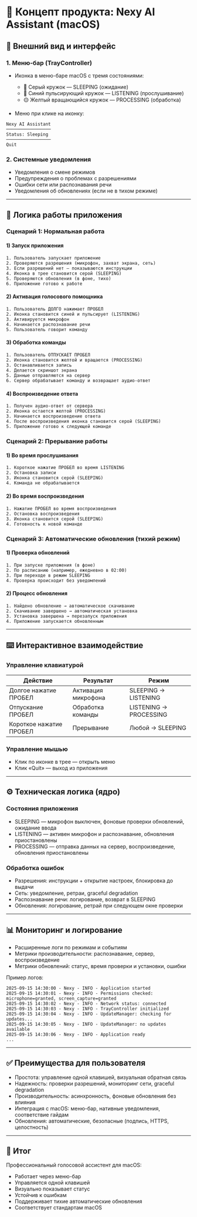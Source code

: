 # 🚀 Концепт продукта: Nexy AI Assistant (macOS)

## 📱 Внешний вид и интерфейс

### 1. Меню-бар (TrayController)
- Иконка в меню-баре macOS с тремя состояниями:
  - 🔘 Серый кружок — SLEEPING (ожидание)
  - 🔵 Синий пульсирующий кружок — LISTENING (прослушивание)
  - 🟡 Желтый вращающийся кружок — PROCESSING (обработка)

- Меню при клике на иконку:
```
Nexy AI Assistant
─────────────────
Status: Sleeping
─────────────────
Quit
```

### 2. Системные уведомления
- Уведомления о смене режимов
- Предупреждения о проблемах с разрешениями
- Ошибки сети или распознавания речи
- Уведомления об обновлениях (если не в тихом режиме)

---

## 🔄 Логика работы приложения

### Сценарий 1: Нормальная работа

#### 1) Запуск приложения
```
1. Пользователь запускает приложение
2. Проверяются разрешения (микрофон, захват экрана, сеть)
3. Если разрешений нет — показываются инструкции
4. Иконка в трее становится серой (SLEEPING)
5. Проверяются обновления (в фоне, тихо)
6. Приложение готово к работе
```

#### 2) Активация голосового помощника
```
1. Пользователь ДОЛГО нажимает ПРОБЕЛ
2. Иконка становится синей и пульсирует (LISTENING)
3. Активируется микрофон
4. Начинается распознавание речи
5. Пользователь говорит команду
```

#### 3) Обработка команды
```
1. Пользователь ОТПУСКАЕТ ПРОБЕЛ
2. Иконка становится желтой и вращается (PROCESSING)
3. Останавливается запись
4. Делается скриншот экрана
5. Данные отправляются на сервер
6. Сервер обрабатывает команду и возвращает аудио-ответ
```

#### 4) Воспроизведение ответа
```
1. Получен аудио-ответ от сервера
2. Иконка остается желтой (PROCESSING)
3. Начинается воспроизведение ответа
4. После воспроизведения иконка становится серой (SLEEPING)
5. Приложение готово к следующей команде
```

### Сценарий 2: Прерывание работы

#### 1) Во время прослушивания
```
1. Короткое нажатие ПРОБЕЛ во время LISTENING
2. Остановка записи
3. Иконка становится серой (SLEEPING)
4. Команда не обрабатывается
```

#### 2) Во время воспроизведения
```
1. Нажатие ПРОБЕЛ во время воспроизведения
2. Остановка воспроизведения
3. Иконка становится серой (SLEEPING)
4. Готовность к новой команде
```

### Сценарий 3: Автоматические обновления (тихий режим)

#### 1) Проверка обновлений
```
1. При запуске приложения (в фоне)
2. По расписанию (например, ежедневно в 02:00)
3. При переходе в режим SLEEPING
4. Проверка происходит без уведомлений
```

#### 2) Процесс обновления
```
1. Найдено обновление → автоматическое скачивание
2. Скачивание завершено → автоматическая установка
3. Установка завершена → перезапуск приложения
4. Приложение запускается обновленным
```

---

## ⌨️ Интерактивное взаимодействие

### Управление клавиатурой

| Действие | Результат | Режим |
|---|---|---|
| Долгое нажатие ПРОБЕЛ | Активация микрофона | SLEEPING → LISTENING |
| Отпускание ПРОБЕЛ | Обработка команды | LISTENING → PROCESSING |
| Короткое нажатие ПРОБЕЛ | Прерывание | Любой → SLEEPING |

### Управление мышью
- Клик по иконке в трее — открыть меню
- Клик «Quit» — выход из приложения

---

## ⚙️ Техническая логика (ядро)

### Состояния приложения
- SLEEPING — микрофон выключен, фоновые проверки обновлений, ожидание ввода
- LISTENING — активен микрофон и распознавание, обновления приостановлены
- PROCESSING — отправка данных на сервер, воспроизведение, обновления приостановлены

### Обработка ошибок
- Разрешения: инструкции + открытие настроек, блокировка до выдачи
- Сеть: уведомление, ретраи, graceful degradation
- Распознавание речи: логирование, возврат в SLEEPING
- Обновления: логирование, ретрай при следующем окне проверки

---

## 📊 Мониторинг и логирование
- Расширенные логи по режимам и событиям
- Метрики производительности: распознавание, сервер, воспроизведение
- Метрики обновлений: статус, время проверки и установки, ошибки

Пример логов:
```
2025-09-15 14:30:00 - Nexy - INFO - Application started
2025-09-15 14:30:01 - Nexy - INFO - Permissions checked: microphone=granted, screen_capture=granted
2025-09-15 14:30:02 - Nexy - INFO - Network status: connected
2025-09-15 14:30:03 - Nexy - INFO - TrayController initialized
2025-09-15 14:30:04 - Nexy - INFO - UpdateManager: checking for updates...
2025-09-15 14:30:05 - Nexy - INFO - UpdateManager: no updates available
2025-09-15 14:30:06 - Nexy - INFO - Application ready
...
```

---

## ✅ Преимущества для пользователя
- Простота: управление одной клавишей, визуальная обратная связь
- Надежность: проверки разрешений, мониторинг сети, graceful degradation
- Производительность: асинхронность, фоновые обновления без влияния
- Интеграция с macOS: меню-бар, нативные уведомления, соответствие гайдам
- Обновления: автоматические, безопасные (подпись, HTTPS, целостность)

---

## 🎯 Итог
Профессиональный голосовой ассистент для macOS:
- Работает через меню-бар
- Управляется одной клавишей
- Визуально показывает статус
- Устойчив к ошибкам
- Поддерживает тихие автоматические обновления
- Соответствует стандартам macOS
